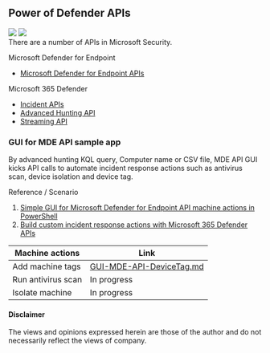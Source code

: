 ## Power of Defender APIs 
<img src="https://img.shields.io/badge/-API-55C500.svg?logo=&style=popout"> <img src="https://img.shields.io/badge/powershell-%235391FE.svg?&style=popout&logo=powershell&logoColor=white" /> <br>
There are a number of APIs in Microsoft Security.

Microsoft Defender for Endpoint 
- [Microsoft Defender for Endpoint APIs](https://learn.microsoft.com/en-us/microsoft-365/security/defender-endpoint/apis-intro?view=o365-worldwide)

Microsoft 365 Defender 
- [Incident APIs](https://learn.microsoft.com/en-us/microsoft-365/security/defender/api-incident?view=o365-worldwide)
- [Advanced Hunting API](https://learn.microsoft.com/en-us/microsoft-365/security/defender/api-advanced-hunting?view=o365-worldwide)
- [Streaming API](https://learn.microsoft.com/en-us/microsoft-365/security/defender/streaming-api?view=o365-worldwide)

### GUI for MDE API sample app
By advanced hunting KQL query, Computer name or CSV file, MDE API GUI kicks API calls to automate incident response actions 
such as antivirus scan, device isolation and device tag.<br>

Reference / Scenario 
1. [Simple GUI for Microsoft Defender for Endpoint API machine actions in PowerShell](https://github.com/microsoft/mde-api-gui)
2. [Build custom incident response actions with Microsoft 365 Defender APIs](https://techcommunity.microsoft.com/t5/microsoft-365-defender-blog/build-custom-incident-response-actions-with-microsoft-365/ba-p/3710552)

| Machine actions  | Link |
| ------------- | ------------- |
| Add machine tags | [GUI-MDE-API-DeviceTag.md](https://github.com/LearningKijo/Defender-APIs/blob/main/GUI-MDE-API-DeviceTag.md) |
| Run antivirus scan | In progress  |
| Isolate machine | In progress  |


#### Disclaimer 
The views and opinions expressed herein are those of the author and do not necessarily reflect the views of company.
